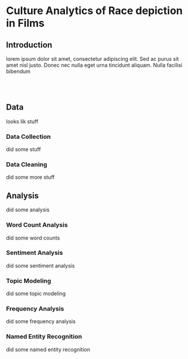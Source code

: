 # Culture Analytics of Race depiction in Films
## Introduction
lorem ipsum dolor sit amet, consectetur adipiscing elit. Sed ac purus sit amet nisl justo. Donec nec nulla eget urna tincidunt aliquam. Nulla facilisi bibendum

<br></br>
## Data
looks lik stuff

### Data Collection
did some stuff

### Data Cleaning
did some more stuff

## Analysis
did some analysis
### Word Count Analysis
did some word counts
### Sentiment Analysis
did some sentiment analysis
### Topic Modeling
did some topic modeling
### Frequency Analysis
did some frequency analysis
### Named Entity Recognition
did some named entity recognition